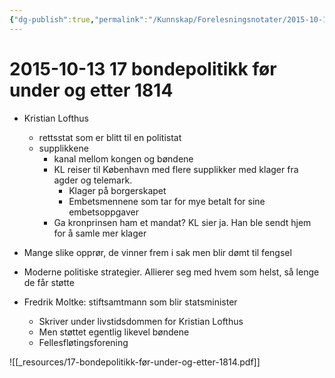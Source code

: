 ```yaml
---
{"dg-publish":true,"permalink":"/Kunnskap/Forelesningsnotater/2015-10-13 17 bondepolitikk før under og etter 1814/","tags":["historie","hi110","forelesning"]}
---
```



# 2015-10-13 17 bondepolitikk før under og etter 1814
* Kristian Lofthus
	* rettsstat som er blitt til en politistat
	* supplikkene
		* kanal mellom kongen og bøndene
		* KL reiser til København med flere supplikker med klager fra agder og telemark.
			* Klager på borgerskapet
			* Embetsmennene som tar for mye betalt for sine embetsoppgaver
		* Ga kronprinsen ham et mandat? KL sier ja. Han ble sendt hjem for å samle mer klager
		
* Mange slike opprør, de vinner frem i sak men blir dømt til fengsel
* Moderne politiske strategier. Allierer seg med hvem som helst, så lenge de får støtte
* Fredrik Moltke: stiftsamtmann som blir statsminister
	* Skriver under livstidsdommen for Kristian Lofthus
	* Men støttet egentlig likevel bøndene
	* Fellesfløtingsforening
		

![[_resources/17-bondepolitikk-før-under-og-etter-1814.pdf]]
